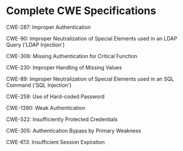 

# Complete CWE Specifications

CWE-287: Improper Authentication

CWE-90: Improper Neutralization of Special Elements used in an LDAP Query ('LDAP Injection')

CWE-306: Missing Authentication for Critical Function

CWE-230: Improper Handling of Missing Values

CWE-89: Improper Neutralization of Special Elements used in an SQL Command ('SQL Injection')

CWE-259: Use of Hard-coded Password

CWE-1390: Weak Authentication

CWE-522: Insufficiently Protected Credentials

CWE-305: Authentication Bypass by Primary Weakness

CWE-613: Insufficient Session Expiration